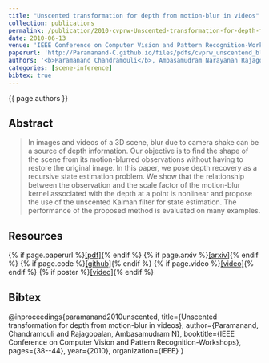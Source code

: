 ```yaml
---
title: "Unscented transformation for depth from motion-blur in videos"
collection: publications
permalink: /publication/2010-cvprw-Unscented-transformation-for-depth-from-motion-blur-in-videos
date: 2010-06-13
venue: 'IEEE Conference on Computer Vision and Pattern Recognition-Workshops'
paperurl: 'http://Paramanand-C.github.io/files/pdfs/cvprw_unscentend_blur.pdf'
authors: '<b>Paramanand Chandramouli</b>, Ambasamudram Narayanan Rajagopalan'
categories: [scene-inference]
bibtex: true
---
```


{{ page.authors }}

## Abstract

> In images and videos of a 3D scene, blur due to camera shake can be a source of depth information. Our objective is to find the shape of the scene from its motion-blurred observations without having to restore the original image. In this paper, we pose depth recovery as a recursive state estimation problem. We show that the relationship between the observation and the scale factor of the motion-blur kernel associated with the depth at a point is nonlinear and propose the use of the unscented Kalman filter for state estimation. The performance of the proposed method is evaluated on many examples.

## Resources

{% if page.paperurl %}<a href=" {{ page.paperurl }} ">[pdf]</a>{% endif %} {% if page.arxiv %}<a href=" {{ page.arxiv }} ">[arxiv]</a>{% endif %} {% if page.code %}<a href=" {{ page.code }} ">[github]</a>{% endif %} {% if page.video %}<a href=" {{ page.video }} ">[video]</a>{% endif %} {% if poster %}<a href=" {{ page.poster }} ">[video]</a>{% endif %}


## Bibtex
@inproceedings{paramanand2010unscented,
  title={Unscented transformation for depth from motion-blur in videos},
  author={Paramanand, Chandramouli and Rajagopalan, Ambasamudram N},
  booktitle={IEEE Conference on Computer Vision and Pattern Recognition-Workshops},
  pages={38--44},
  year={2010},
  organization={IEEE}
}



